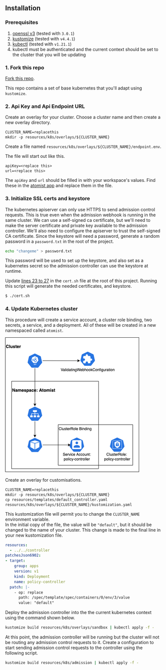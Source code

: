 ## Installation

### Prerequisites

1.  [openssl v3][openssl] (tested with `3.0.1`)
2.  [kustomize][kustomize] (tested with `v4.4.1`)
3.  [kubectl][kubectl] (tested with `v1.21.1`)
4.  kubectl must be authenticated and the current context should be set to the cluster that you will be updating

[openssl]: https://www.openssl.org/docs/man3.0/man7/migration_guide.html
[kustomize]: https://kubectl.docs.kubernetes.io/installation/kustomize/
[kubectl]: https://kubectl.docs.kubernetes.io/installation/kubectl/

### 1. Fork this repo

[Fork this repo](https://github.com/atomisthq/adm-ctrl/fork).

This repo contains a set of base kubernetes that you'll adapt using `kustomize`.

### 2. Api Key and Api Endpoint URL

Create an overlay for your cluster.  Choose a cluster name and then create a new overlay directory.

```
CLUSTER_NAME=replacethis
mkdir -p resources/k8s/overlays/${CLUSTER_NAME}
```

Create a file named `resources/k8s/overlays/${CLUSTER_NAME}/endpoint.env`.

The file will start out like this.

```properties
apiKey=<replace this>
url=<replace this>
```

The `apiKey` and `url` should be filled in with your workspace's values.  Find these in the [atomist app](https://dso.atomist.com/r/auth/integrations) and replace them in the file.

### 3. Initialize SSL certs and keystore

The kubernetes apiserver can only use HTTPS to send admission control requests.  This is true even when the admission webhook is running in the same cluster.  We can use a self-signed ca certificate, but we'll need to make the server certificate and private key available to the admission controller.  We'll also need to configure the apiserver to trust the self-signed CA certificate.   Since the keystore will need a password, generate a random password in a `password.txt` in the root of the project.

```bash
echo "changeme" > password.txt
```
This password will be used to set up the keystore, and also set as a kubernetes secret so the admission controller can use the keystore at runtime.

Update [lines 23 to 27](https://github.com/atomisthq/adm-ctrl/blob/main/cert.sh#L23-L27) in the `cert.sh` file at the root of this project.  Running this script
will generate the needed certificates, and keystore.

```bash
$ ./cert.sh
```

### 4. Update Kubernetes cluster

This procedure will create a service account, a cluster role binding, two secrets, a service, and a deployment.  All of these will be created in a new namespaced called `atomist`.

![controller diagram](img/kubernetes/controller.png)

Create an overlay for customisations.

```
CLUSTER_NAME=replacethis
mkdir -p resources/k8s/overlays/${CLUSTER_NAME}
cp resources/templates/default_controller.yaml resources/k8s/overlays/${CLUSTER_NAME}/kustomization.yaml
```

This kustomization file will permit you to change the `CLUSTER_NAME` environment variable.  
In the initial copy of the file, the value will be `"default"`, but it should be changed to the name of your cluster.  This change is made to the final line in your new kustomization file.

```yaml
resources:
  - ../../controller
patchesJson6902:
- target:
    group: apps
    version: v1
    kind: Deployment
    name: policy-controller
  patch: |-
    - op: replace
      path: /spec/template/spec/containers/0/env/3/value
      value: "default"
```

Deploy the admission controller into the the current kubernetes context using the command shown below.

```bash
kustomize build resources/k8s/overlays/sandbox | kubectl apply -f -
```

At this point, the admission controller will be running but the cluster will not be routing any admission control requests to it.  Create a configuration to start sending admission control requests to the controller using the following script.

```bash
kustomize build resources/k8s/admission | kubectl apply -f -
```

[dynamic-admission-control]: https://kubernetes.io/docs/reference/access-authn-authz/extensible-admission-controllers/
